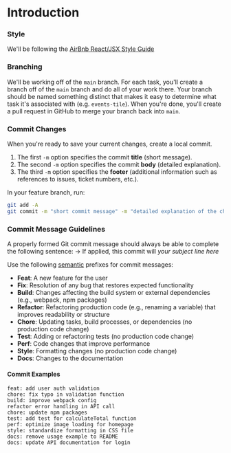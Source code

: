# Introduction

### Style

We'll be following the [AirBnb React/JSX Style Guide](https://github.com/airbnb/javascript/tree/master/react)

### Branching

We'll be working off of the `main` branch. For each task, you'll create a branch off of the `main` branch and do all of your work there. Your branch should be named something distinct that makes it easy to determine what task it's associated with (e.g. `events-tile`). When you're done, you'll create a pull request in GitHub to merge your branch back into `main`.

### Commit Changes

When you're ready to save your current changes, create a local commit.

  1. The first `-m` option specifies the commit **title** (short message).
  2. The second `-m` option specifies the commit **body** (detailed explanation).
  3. The third `-m` option specifies the **footer** (additional information such as references to issues, ticket numbers, etc.).

In your feature branch, run:

```sh
git add -A
git commit -m "short commit message" -m "detailed explanation of the changes made." -m "related issue #__"
```
### Commit Message Guidelines

A properly formed Git commit message should always be able to complete the following sentence: → If applied, this commit will _*your subject line here*_

Use the following [semantic](https://www.conventionalcommits.org/en/v1.0.0/) prefixes for commit messages:

- **Feat**: A new feature for the user
- **Fix**: Resolution of any bug that restores expected functionality
- **Build**: Changes affecting the build system or external dependencies (e.g., webpack, npm packages)
- **Refactor**: Refactoring production code (e.g., renaming a variable) that improves readability or structure
- **Chore**: Updating tasks, build processes, or dependencies (no production code change)
- **Test**: Adding or refactoring tests (no production code change)
- **Perf**: Code changes that improve performance
- **Style**: Formatting changes (no production code change)
- **Docs**: Changes to the documentation

#### Commit Examples

```git
feat: add user auth validation
chore: fix typo in validation function
build: improve webpack config
refactor error handling in API call
chore: update npm packages
test: add test for calculateTotal function
perf: optimize image loading for homepage
style: standardize formatting in CSS file
docs: remove usage example to README
docs: update API documentation for login
```